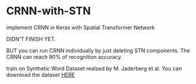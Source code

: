 # CRNN-with-STN
implement CRNN in Keras with Spatial Transformer  Network

DIDN'T FINISH YET.

BUT you can run CRNN individually by just deleting STN components. The CRNN can reach 90% of recognition accuracy.

train on Synthetic Word Dataset realsed by M. Jaderberg et al. You can download the dataset [HERE](http://www.robots.ox.ac.uk/~vgg/data/text/#sec-synth)
